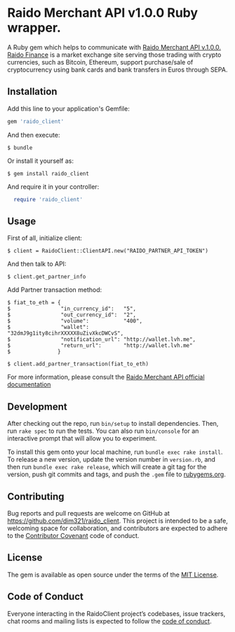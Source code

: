 # Raido Merchant API v1.0.0 Ruby wrapper.

A Ruby gem which helps to communicate with <a href="https://merchant-datacenter.raidofinance.eu/api/#api-Partner"> Raido Merchant API v.1.0.0.</a> <a href="https://raidofinance.eu/">Raido Finance</a> is a market exchange site serving those trading with crypto currencies, such as Bitcoin, Ethereum, support purchase/sale of cryptocurrency using bank cards and bank transfers in Euros through SEPA.

## Installation

Add this line to your application's Gemfile:

```ruby
gem 'raido_client'
```

And then execute:

    $ bundle

Or install it yourself as:

    $ gem install raido_client

And require it in your controller:

```ruby
  require 'raido_client'
```

## Usage

First of all, initialize client:

    $ client = RaidoClient::ClientAPI.new("RAIDO_PARTNER_API_TOKEN")

And then talk to API:

    $ client.get_partner_info

Add Partner transaction method:

    $ fiat_to_eth = {
    $                "in_currency_id":   "5",
    $                "out_currency_id":  "2",
    $                "volume":           "400",
    $                "wallet":           "32dmJ9g1ity8cihrXXXXX8uZivXkcDWCvS",
    $                "notification_url": "http://wallet.lvh.me",
    $                "return_url":       "http://wallet.lvh.me"
    $               }

    $ client.add_partner_transaction(fiat_to_eth)

For more information, please consult the <a href="https://merchant-datacenter.raidofinance.eu/api/#api-Partner">Raido Merchant API official documentation</a>

## Development

After checking out the repo, run `bin/setup` to install dependencies. Then, run `rake spec` to run the tests. You can also run `bin/console` for an interactive prompt that will allow you to experiment.

To install this gem onto your local machine, run `bundle exec rake install`. To release a new version, update the version number in `version.rb`, and then run `bundle exec rake release`, which will create a git tag for the version, push git commits and tags, and push the `.gem` file to [rubygems.org](https://rubygems.org).

## Contributing

Bug reports and pull requests are welcome on GitHub at https://github.com/dim321/raido_client. This project is intended to be a safe, welcoming space for collaboration, and contributors are expected to adhere to the [Contributor Covenant](http://contributor-covenant.org) code of conduct.

## License

The gem is available as open source under the terms of the [MIT License](https://opensource.org/licenses/MIT).

## Code of Conduct

Everyone interacting in the RaidoClient project’s codebases, issue trackers, chat rooms and mailing lists is expected to follow the [code of conduct](https://github.com/[USERNAME]/raido_client/blob/master/CODE_OF_CONDUCT.md).
